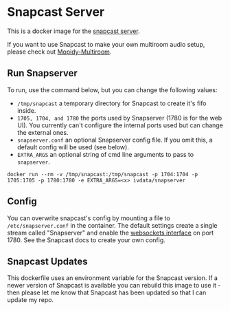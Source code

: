 # Snapcast Server
This is a docker image for the [snapcast server](https://github.com/badaix/snapcast).

If you want to use Snapcast to make your own multiroom audio setup, please check out [Mopidy-Multiroom](https://github.com/IVData/dockerfiles/tree/master/mopidy-multiroom).

## Run Snapserver
To run, use the command below, but you can change the following values:

* `/tmp/snapcast` a temporary directory for Snapcast to create it's fifo inside.
* `1705, 1704, and 1780` the ports used by Snapserver (1780 is for the web UI). You currently can't configure the internal ports used but can change the external ones.
* `snapserver.conf` an optional Snapserver config file. If you omit this, a default config will be used (see below).
* `EXTRA_ARGS` an optional string of cmd line arguments to pass to `snapserver`.

`docker run --rm -v /tmp/snapcast:/tmp/snapcast -p 1704:1704 -p 1705:1705 -p 1780:1780 -e EXTRA_ARGS=<x> ivdata/snapserver`

## Config
You can overwrite snapcast's config by mounting a file to `/etc/snapserver.conf` in the container. The default settings create a single stream called "Snapserver" and enable the [websockets interface](https://github.com/badaix/snapcast-websockets-ui) on port 1780. See the Snapcast docs to create your own config.

## Snapcast Updates
This dockerfile uses an environment variable for the Snapcast version. If a newer version of Snapcast is available you can rebuild this image to use it - then please let me know that Snapcast has been updated so that I can update my repo.
